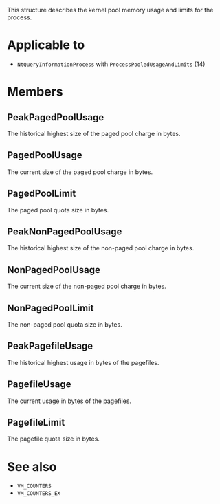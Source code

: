 This structure describes the kernel pool memory usage and limits for the process.

# Applicable to
 - `NtQueryInformationProcess` with `ProcessPooledUsageAndLimits` (14)

# Members

## PeakPagedPoolUsage
The historical highest size of the paged pool charge in bytes.

## PagedPoolUsage
The current size of the paged pool charge in bytes.

## PagedPoolLimit
The paged pool quota size in bytes.

## PeakNonPagedPoolUsage
The historical highest size of the non-paged pool charge in bytes.

## NonPagedPoolUsage
The current size of the non-paged pool charge in bytes.

## NonPagedPoolLimit
The non-paged pool quota size in bytes.

## PeakPagefileUsage
The historical highest usage in bytes of the pagefiles.

## PagefileUsage
The current usage in bytes of the pagefiles.

## PagefileLimit
The pagefile quota size in bytes.

# See also
 - `VM_COUNTERS`
 - `VM_COUNTERS_EX`
 